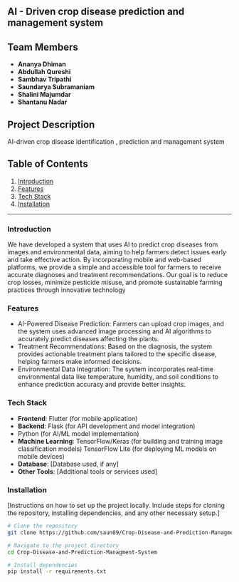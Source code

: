 ## AI - Driven crop disease prediction and management system

## Team Members
- **Ananya Dhiman** 
- **Abdullah Qureshi** 
- **Sambhav Tripathi** 
- **Saundarya Subramaniam** 
- **Shalini Majumdar** 
- **Shantanu Nadar** 

## Project Description
AI-driven crop disease identification , prediction and management system

## Table of Contents
1. [Introduction](#introduction)
2. [Features](#features)
3. [Tech Stack](#tech-stack)
4. [Installation](#installation)


---

### Introduction
We have developed a system that uses AI to predict crop diseases from images and environmental data, aiming to help farmers detect issues early and take effective action. By incorporating mobile and web-based platforms, we provide a simple and accessible tool for farmers to receive accurate diagnoses and treatment recommendations. Our goal is to reduce crop losses, minimize pesticide misuse, and promote sustainable farming practices through innovative technology

### Features
- AI-Powered Disease Prediction:
Farmers can upload crop images, and the system uses advanced image processing and AI algorithms to accurately predict diseases affecting the plants.
- Treatment Recommendations:
Based on the diagnosis, the system provides actionable treatment plans tailored to the specific disease, helping farmers make informed decisions.
- Environmental Data Integration:
The system incorporates real-time environmental data like temperature, humidity, and soil conditions to enhance prediction accuracy and provide better insights.
  
### Tech Stack
- **Frontend**: Flutter (for mobile application)
- **Backend**: Flask (for API development and model integration)
-  Python (for AI/ML model implementation)
- **Machine Learning**: TensorFlow/Keras (for building and training image classification models)
TensorFlow Lite (for deploying ML models on mobile devices)
- **Database**: [Database used, if any]
- **Other Tools**: [Additional tools or services used]

### Installation 
[Instructions on how to set up the project locally. Include steps for cloning the repository, installing dependencies, and any other necessary setup.]

```bash
# Clone the repository
git clone https://github.com/saun09/Crop-Disease-and-Prediction-Managment-System.git  

# Navigate to the project directory
cd Crop-Disease-and-Prediction-Managment-System

# Install dependencies
pip install -r requirements.txt
